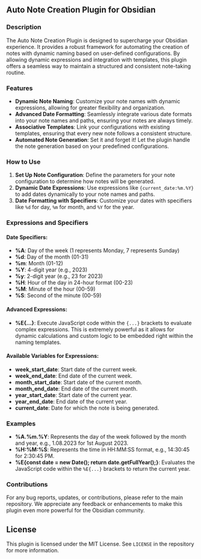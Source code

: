 ## Auto Note Creation Plugin for Obsidian

### Description

The Auto Note Creation Plugin is designed to supercharge your Obsidian experience. It provides a robust framework for automating the creation of notes with dynamic naming based on user-defined configurations. By allowing dynamic expressions and integration with templates, this plugin offers a seamless way to maintain a structured and consistent note-taking routine.

### Features

- **Dynamic Note Naming**: Customize your note names with dynamic expressions, allowing for greater flexibility and organization.
- **Advanced Date Formatting**: Seamlessly integrate various date formats into your note names and paths, ensuring your notes are always timely.
- **Associative Templates**: Link your configurations with existing templates, ensuring that every new note follows a consistent structure.
- **Automated Note Generation**: Set it and forget it! Let the plugin handle the note generation based on your predefined configurations.

### How to Use

1. **Set Up Note Configuration**: Define the parameters for your note configuration to determine how notes will be generated.
2. **Dynamic Date Expressions**: Use expressions like `{current_date:%m.%Y}` to add dates dynamically to your note names and paths.
3. **Date Formatting with Specifiers**: Customize your dates with specifiers like `%d` for day, `%m` for month, and `%Y` for the year.

### Expressions and Specifiers

#### Date Specifiers:

- **%A**: Day of the week (1 represents Monday, 7 represents Sunday)
- **%d**: Day of the month (01-31)
- **%m**: Month (01-12)
- **%Y**: 4-digit year (e.g., 2023)
- **%y**: 2-digit year (e.g., 23 for 2023)
- **%H**: Hour of the day in 24-hour format (00-23)
- **%M**: Minute of the hour (00-59)
- **%S**: Second of the minute (00-59)

#### Advanced Expressions:

- **%E{...}**: Execute JavaScript code within the `{...}` brackets to evaluate complex expressions. This is extremely powerful as it allows for dynamic calculations and custom logic to be embedded right within the naming templates.

#### Available Variables for Expressions:

- **week_start_date**: Start date of the current week.
- **week_end_date**: End date of the current week.
- **month_start_date**: Start date of the current month.
- **month_end_date**: End date of the current month.
- **year_start_date**: Start date of the current year.
- **year_end_date**: End date of the current year.
- **current_date**: Date for which the note is being generated.

### Examples

- **%A.%m.%Y**: Represents the day of the week followed by the month and year, e.g., 1.08.2023 for 1st August 2023.
- **%H:%M:%S**: Represents the time in HH:MM:SS format, e.g., 14:30:45 for 2:30:45 PM.
- **%E{const date = new Date(); return date.getFullYear();}**: Evaluates the JavaScript code within the `%E{...}` brackets to return the current year.

### Contributions

For any bug reports, updates, or contributions, please refer to the main repository. We appreciate any feedback or enhancements to make this plugin even more powerful for the Obsidian community.

## License

This plugin is licensed under the MIT License. See `LICENSE` in the repository for more information.
